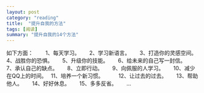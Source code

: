 ```yaml
---
layout: post
category: "reading"
title:  "提升自我的方法"
tags: [阅读]
summary: "提升自我的14个方法"
---
```

如下方面：　　
1、每天学习。　　
2、学习新语言。　　
3、打造你的灵感空间。　　
4、战胜你的恐惧。　　
5、升级你的技能。　　
6、给未来的自己写一封信。　　　　
7、承认自己的缺点。　　
8、立即行动。　　
9、向佩服的人学习。　　
10、减少在QQ上的时间。　
11、培养一个新习惯。　　　
12、让过去的过去。　　
13、帮助他人。　　
14、好好休息。　　
15、多多反省。　　
...

